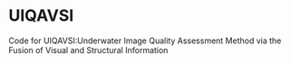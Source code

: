 # UIQAVSI
Code for UIQAVSI:Underwater Image Quality Assessment Method via the Fusion of Visual and Structural Information
